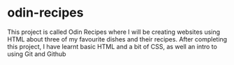 # odin-recipes
This project is called Odin Recipes where I will be creating websites using HTML about three of my favourite dishes and their recipes. 
After completing this project, I have learnt basic HTML and a bit of CSS, as well an intro to using Git and Github
